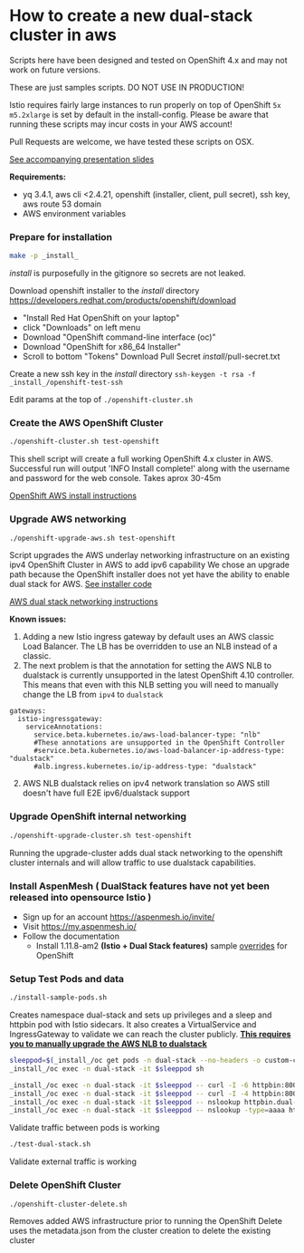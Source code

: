 # How to create a new dual-stack cluster in aws

Scripts here have been designed and tested on OpenShift 4.x and may not work on future versions.

These are just samples scripts. DO NOT USE IN PRODUCTION!

Istio requires fairly large instances to run properly on top of OpenShift `5x m5.2xlarge` is set by default in the install-config. Please be aware that running these scripts may incur costs in your AWS account!

Pull Requests are welcome, we have tested these scripts on OSX.

[See accompanying presentation slides](https://github.com/aspenmesh/open-source/blob/main/istiocon2022/Dual-Stack-Josht-istiocon22.pptx) 

**Requirements:**
- yq 3.4.1, aws cli <2.4.21, openshift (installer, client, pull secret), ssh key, aws route 53 domain
- AWS environment variables

### Prepare for installation

```bash
make -p _install_
```
_install_ is purposefully in the gitignore so secrets are not leaked.

Download openshift installer to the _install_ directory
https://developers.redhat.com/products/openshift/download
- "Install Red Hat OpenShift on your laptop"
- click "Downloads" on left menu 
- Download "OpenShift command-line interface (oc)"
- Download "OpenShift for x86_64 Installer"
- Scroll to bottom "Tokens" Download Pull Secret _install_/pull-secret.txt

Create a new ssh key in the _install_ directory
`ssh-keygen -t rsa -f _install_/openshift-test-ssh`

Edit params at the top of `./openshift-cluster.sh`

### Create the AWS OpenShift Cluster

```bash
./openshift-cluster.sh test-openshift
```
This shell script will create a full working OpenShift 4.x cluster in AWS. Successful run will output 'INFO Install complete!'
along with the username and password for the web console. Takes aprox 30-45m

[OpenShift AWS install instructions](https://docs.openshift.com/container-platform/4.8/installing/installing_aws/installing-aws-default.html)

### Upgrade AWS networking

```bash
./openshift-upgrade-aws.sh test-openshift
```
Script upgrades the AWS underlay networking infrastructure on an existing ipv4 OpenShift Cluster in AWS to add ipv6 capability
We chose an upgrade path because the OpenShift installer does not yet have the ability to enable dual stack for AWS. [See installer code](https://github.com/openshift/installer/blob/0da415500bd87009c5903705048712e17e3051ad/pkg/types/validation/installconfig.go#L254)

[AWS dual stack networking instructions](https://docs.aws.amazon.com/vpc/latest/userguide/vpc-migrate-ipv6.html#vpc-migrate-assign-ipv6-address)

**Known issues:**
1. Adding a new Istio ingress gateway by default uses an AWS classic Load Balancer. The LB has be overridden to use an NLB
instead of a classic. 
2. The next problem is that the annotation for setting the AWS NLB to dualstack is currently unsupported 
in the latest OpenShift 4.10 controller. This means that even with this NLB setting you will need to manually change the LB from 
`ipv4` to `dualstack`
```istio
gateways:
  istio-ingressgateway:
    serviceAnnotations:
      service.beta.kubernetes.io/aws-load-balancer-type: "nlb"
      #These annotations are unsupported in the OpenShift Controller
      #service.beta.kubernetes.io/aws-load-balancer-ip-address-type: "dualstack"
      #alb.ingress.kubernetes.io/ip-address-type: "dualstack"
```
2. AWS NLB dualstack relies on ipv4 network translation so AWS still doesn't have full E2E ipv6/dualstack support

### Upgrade OpenShift internal networking

```bash
./openshift-upgrade-cluster.sh test-openshift
```
Running the upgrade-cluster adds dual stack networking to the openshift cluster internals and will allow traffic to 
use dualstack capabilities.

### Install AspenMesh ( DualStack features have not yet been released into opensource Istio )

- Sign up for an account https://aspenmesh.io/invite/
- Visit https://my.aspenmesh.io/
- Follow the documentation
  - Install 1.11.8-am2 **(Istio + Dual Stack features)** sample [overrides](overrides.yaml) for OpenShift

### Setup Test Pods and data

```bash
./install-sample-pods.sh
```
Creates namespace dual-stack and sets up privileges and a sleep and httpbin pod with Istio sidecars. It also creates a VirtualService and IngressGateway to validate we can reach the cluster publicly.
**[This requires you to manually upgrade the AWS NLB to dualstack](https://aws.amazon.com/premiumsupport/knowledge-center/elb-configure-with-ipv6/)**


```bash
sleeppod=$(_install_/oc get pods -n dual-stack --no-headers -o custom-columns=":metadata.name" --selector=app=sleep )
_install_/oc exec -n dual-stack -it $sleeppod sh

_install_/oc exec -n dual-stack -it $sleeppod -- curl -I -6 httpbin:8000
_install_/oc exec -n dual-stack -it $sleeppod -- curl -I -4 httpbin:8000
_install_/oc exec -n dual-stack -it $sleeppod -- nslookup httpbin.dual-stack.svc.cluster.local
_install_/oc exec -n dual-stack -it $sleeppod -- nslookup -type=aaaa httpbin.dual-stack.svc.cluster.local
```
Validate traffic between pods is working


```bash
./test-dual-stack.sh
```
Validate external traffic is working

### Delete OpenShift Cluster

```bash
./openshift-cluster-delete.sh
```
Removes added AWS infrastructure prior to running the OpenShift Delete
uses the metadata.json from the cluster creation to delete the existing cluster



